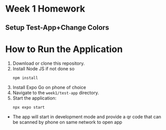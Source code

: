# Week 1 Homework

## Setup Test-App+Change Colors

# How to Run the Application

1. Download or clone this repository.
2. Install Node JS if not done so
   ```
   npm install
   ```
3. Install Expo Go on phone of choice
4. Navigate to the `week1/test-app` directory.
5. Start the application:
   ```
   npx expo start
   ```

- The app will start in development mode and provide a qr code that can be scanned by phone on same network to open app
